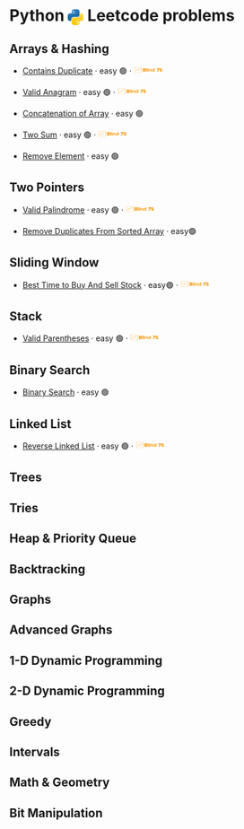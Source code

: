# Python <img src="../assets/pythonLogo.png" alt="Python logo" style="height: 1em; vertical-align: sub;"> Leetcode problems

## Arrays & Hashing 
- [Contains Duplicate](01_arraysAndHashing/0217_containsDuplicate.ipynb)
  · easy 🟢
  · [<img src="../assets/blind75Logo.png" style="height: 1em;">](../blind75.md)

- [Valid Anagram](01_arraysAndHashing/0242_validAnagram.ipynb)
  · easy 🟢
  · [<img src="../assets/blind75Logo.png" style="height: 1em;">](../blind75.md)

- [Concatenation of Array](01_arraysAndHashing/1929_concatenationofArray.ipynb)
  · easy 🟢

- [Two Sum](01_arraysAndHashing/0001_twoSum.ipynb)
  · easy 🟢
  · [<img src="../assets/blind75Logo.png" style="height: 1em;">](../blind75.md)

- [Remove Element](01_arraysAndHashing/0027_removeElement.ipynb)
  · easy 🟢

## Two Pointers
- [Valid Palindrome](02_twoPointers/0125_validPalindrome.ipynb)
  · easy 🟢
  · [<img src="../assets/blind75Logo.png" style="height: 1em;">](../blind75.md)

- [Remove Duplicates From Sorted Array](02_twoPointers/0026_removeDuplicatesFromSortedArray.ipynb)
  · easy🟢

## Sliding Window 
- [Best Time to Buy And Sell Stock](03_slidingWindow/0121_bestTimetoBuyAndSellStock.ipynb)
  · easy🟢 
  · [<img src="../assets/blind75Logo.png" style="height: 1em;">](../blind75.md)

## Stack 
- [Valid Parentheses](04_stack/0020_validParentheses.ipynb)
  · easy 🟢
  · [<img src="../assets/blind75Logo.png" style="height: 1em;">](../blind75.md)

## Binary Search
- [Binary Search](05_binarySearch/0704_binarySearch.ipynb)
  · easy 🟢

## Linked List 
- [Reverse Linked List](06_linkedList/0206_reverseLinkedList.ipynb)
  · easy 🟢 
  · [<img src="../assets/blind75Logo.png" style="height: 1em;">](../blind75.md)

## Trees 


## Tries 

## Heap & Priority Queue 

## Backtracking 

## Graphs 
## Advanced Graphs 

## 1-D Dynamic Programming


## 2-D Dynamic Programming 

## Greedy 

## Intervals


## Math & Geometry 

## Bit Manipulation 
